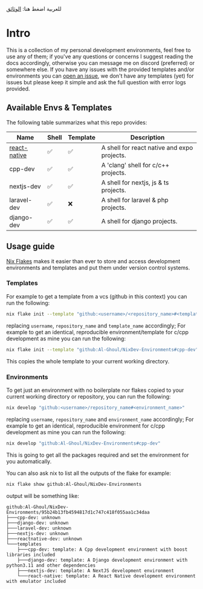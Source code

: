 للعربية اضغط هنا: [الوثائق](/docs/ar)

# Intro

This is a collection of my personal development environments, feel free to use any of them;
if you've any questions or concerns I suggest reading the docs accordingly, otherwise you can message me on discord (preferred)
or somewhere else. If you have any issues with the provided templates and/or environments you can [open an issue](https://github.com/Al-Ghoul/NixDev-Environments/issues/new/choose),
we don't have any templates (yet) for issues but please keep it simple and ask the full question with error logs provided.

## Available Envs & Templates

The following table summarizes what this repo provides:

| Name                                   | Shell              | Template           | Description                                 |
| -------------------------------------- | ------------------ | ------------------ | ------------------------------------------- |
| [react-native](/templates/ReactNative) | :white_check_mark: | :white_check_mark: | A shell for react native and expo projects. |
| cpp-dev                                | :white_check_mark: | :white_check_mark: | A 'clang' shell for c/c++ projects.         |
| nextjs-dev                             | :white_check_mark: | :white_check_mark: | A shell for nextjs, js & ts projects.       |
| laravel-dev                            | :white_check_mark: | :x:                | A shell for laravel & php projects.         |
| django-dev                             | :white_check_mark: | :white_check_mark: | A shell for django projects.                |

## Usage guide

[Nix Flakes](https://nixos.wiki/wiki/Flakes) makes it easier than ever to store and access development environments and templates
and put them under version control systems.

### Templates

For example to get a template from a vcs (github in this context) you can run the following:

```bash
nix flake init --template "github:<username>/<repository_name>#<template_name>"
```

replacing `username`, `repository_name` and `template_name` accordingly; For example to get an identical,
reproducible environment/template for c/cpp development as mine you can run the following:

```bash
nix flake init --template "github:Al-Ghoul/NixDev-Environments#cpp-dev"
```

This copies the whole template to your current working directory.

### Environments

To get just an environment with no boilerplate nor flakes copied to your current working directory or repository, you can run the following:

```bash
nix develop "github:<username>/repository_name#<environment_name>"
```

replacing `username`, `repository_name` and `environment_name` accordingly; For example to get an identical,
reproducible environment for c/cpp development as mine you can run the following:

```bash
nix develop "github:Al-Ghoul/NixDev-Environments#cpp-dev"
```

This is going to get all the packages required and set the environment for you automatically.

You can also ask nix to list all the outputs of the flake for example:

```bash
nix flake show github:Al-Ghoul/NixDev-Environments
```

output will be something like:

```
github:Al-Ghoul/NixDev-Environments/95b24b13fb4594817d1c747c418f055aa1c34daa
├───cpp-dev: unknown
├───django-dev: unknown
├───laravel-dev: unknown
├───nextjs-dev: unknown
├───reactnative-dev: unknown
└───templates
    ├───cpp-dev: template: A Cpp development environment with boost libraries included
    ├───django-dev: template: A Django development environment with python3.11 and other dependencies
    ├───nextjs-dev: template: A NextJS development environment
    └───react-native: template: A React Native development environment with emulator included
```
